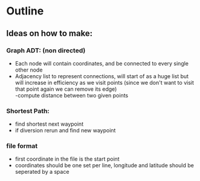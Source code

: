 # Outline
## Ideas on how to make:

### Graph ADT: (non directed)

- Each node will contain coordinates, 
and be connected to every single other node  
- Adjacency list to represent connections, will start of
as a huge list but will increase in efficiency as we visit points
(since we don't want to visit that point again we can remove its edge)  
-compute distance between two given points

### Shortest Path:
- find shortest next waypoint  
- if diversion rerun and find new waypoint

### file format
- first coordinate in the file is the start point
- coordinates should be one set per line, longitude and latitude should be seperated by a space
